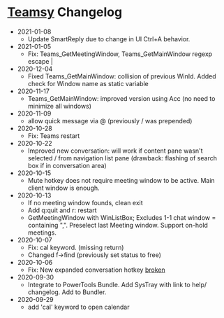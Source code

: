 # [Teamsy](Teamsy) Changelog

* 2021-01-08
	- Update SmartReply due to change in UI Ctrl+A behavior.
* 2021-01-05
	- Fix: Teams_GetMeetingWindow, Teams_GetMainWindow regexp escape |
* 2020-12-04
  - Fixed Teams_GetMainWindow: collision of previous WinId. Added check for Window name as static variable
* 2020-11-17
	- Teams_GetMainWindow: improved version using Acc (no need to minimize all windows)
* 2020-11-09
	- allow quick message via @ (previously / was prepended)
* 2020-10-28
  - Fix: Teams restart
* 2020-10-22
  - Improved new conversation: will work if content pane wasn't selected / from navigation list pane (drawback: flashing of search box if in conversation area)
* 2020-10-15
  - Mute hotkey does not require meeting window to be active. Main client window is enough.
* 2020-10-13
  - If no meeting window founds, clean exit
  - Add q:quit and r: restart
  - GetMeetingWindow with WinListBox; Excludes 1-1 chat window = containing ",". Preselect last Meeting window. Support on-hold meetings.
* 2020-10-07
  - Fix: cal keyword. (missing return)
  - Changed f->find (previously set status to free)
* 2020-10-06
  - Fix: New expanded conversation hotkey [broken](https://tdalon.blogspot.com/teamsy-new-conversation)
* 2020-09-30
    * Integrate to PowerTools Bundle. Add SysTray with link to help/ changelog. Add to Bundler.
* 2020-09-29
    * add 'cal' keyword to open calendar
